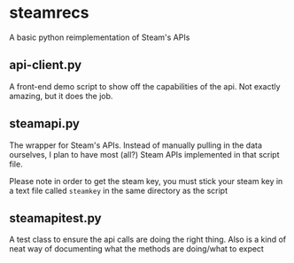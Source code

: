 steamrecs
=========

A basic python reimplementation of Steam's APIs

api-client.py
-------------
A front-end demo script to show off the capabilities of the api. Not exactly amazing, but it does the job.

steamapi.py
-----------
The wrapper for Steam's APIs. Instead of manually pulling in the data ourselves, I plan to have most (all?) Steam APIs implemented in that script file.

Please note in order to get the steam key, you must stick your steam key in a text file called `steamkey` in the same directory as the script

steamapitest.py
---------------
A test class to ensure the api calls are doing the right thing. Also is a kind of neat way of documenting what the methods are doing/what to expect